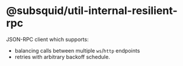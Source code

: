 # @subsquid/util-internal-resilient-rpc

JSON-RPC client which supports:

* balancing calls between multiple `ws`/`http` endpoints 
* retries with arbitrary backoff schedule.   

